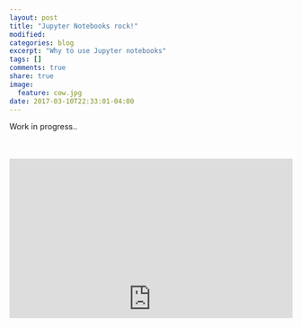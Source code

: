 ```yaml
---
layout: post
title: "Jupyter Notebooks rock!"
modified:
categories: blog
excerpt: "Why to use Jupyter notebooks"
tags: []
comments: true
share: true
image:
  feature: cow.jpg
date: 2017-03-10T22:33:01-04:00
---
```


Work in progress.. 

<style>
.ipython-container {
    position: relative;
    padding-bottom: 56.25%;
    padding-top: 35px;
    height: 0;
    overflow: hidden;
}

.ipython iframe {
    position: absolute;
    top:0;
    left: 0;
    width: 100%;
    height: 100%;
}
</style>

<div class="ipython-container">
    <iframe src="https://nbviewer.ipython.org/gist/mvdwoord/5a5ea699a48439a4f26f" frameborder="0" height="500" width="100%"> </iframe>
</div>
